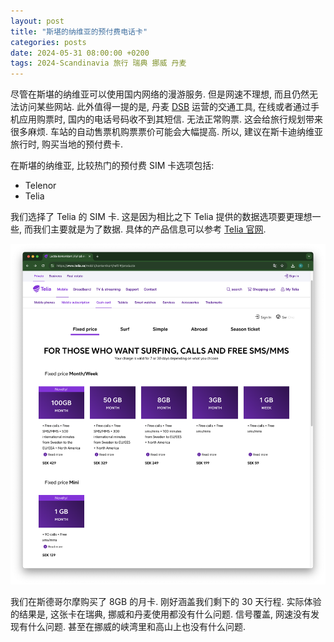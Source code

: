```yaml
---
layout: post
title: "斯堪的纳维亚的预付费电话卡"
categories: posts
date: 2024-05-31 08:00:00 +0200
tags: 2024-Scandinavia 旅行 瑞典 挪威 丹麦
---
```

尽管在斯堪的纳维亚可以使用国内网络的漫游服务. 但是网速不理想, 而且仍然无法访问某些网站. 此外值得一提的是, 丹麦 [DSB](https://www.dsb.dk/) 运营的交通工具, 在线或者通过手机应用购票时, 国内的电话号码收不到其短信. 无法正常购票. 这会给旅行规划带来很多麻烦. 车站的自动售票机购票票价可能会大幅提高. 所以, 建议在斯卡迪纳维亚旅行时, 购买当地的预付费卡.

在斯堪的纳维亚, 比较热门的预付费 SIM 卡选项包括:

* Telenor
* Telia

我们选择了 Telia 的 SIM 卡. 这是因为相比之下 Telia 提供的数据选项要更理想一些, 而我们主要就是为了数据. 具体的产品信息可以参考 [Telia 官网](https://www.telia.se/mobilt/kontantkort/refill#/products).

![Telia Products](/assets/images/2024/scandinavia/scandinavia-prepaid-simcard/telia.png)

我们在斯德哥尔摩购买了 8GB 的月卡. 刚好涵盖我们剩下的 30 天行程. 实际体验的结果是, 这张卡在瑞典, 挪威和丹麦使用都没有什么问题. 信号覆盖, 网速没有发现有什么问题. 甚至在挪威的峡湾里和高山上也没有什么问题.